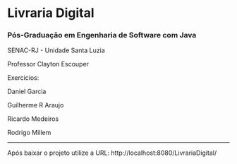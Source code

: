 Livraria Digital
=========
### Pós-Graduação em Engenharia de Software com Java

SENAC-RJ - Unidade Santa Luzia

Professor Clayton Escouper

Exercicios:

Daniel Garcia

Guilherme R Araujo

Ricardo Medeiros

Rodrigo Millem

___

Após baixar o projeto utilize a URL:
http://localhost:8080/LivrariaDigital/
